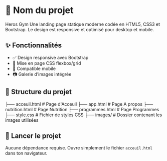 # 🎨 Nom du projet
Heros Gym
Une landing page statique moderne codée en HTML5, CSS3 et Bootstrap. Le design est responsive et optimisé pour desktop et mobile.

## ✨ Fonctionnalités

- ✅ Design responsive avec Bootstrap
- 🎨 Mise en page CSS flexbox/grid
- 📱 Compatible mobile
- 📷 Galerie d’images intégrée

## 📁 Structure du projet

├── acceuil.html        # Page d'Acceuil
├── app.html            # Page A propos
├── nutrition.html      # Page Nutrition
├── programmes.html     # Page Programmes
├── style.css           # Fichier de styles CSS
├── images/             # Dossier contenant les images utilisées


## 🚀 Lancer le projet

Aucune dépendance requise. Ouvre simplement le fichier `acceuil.html` dans ton navigateur.
